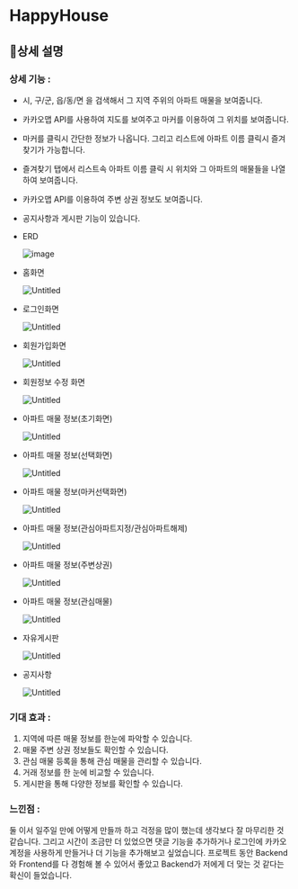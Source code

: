 # HappyHouse

## 📃상세 설명

### 상세 기능 :

- 시, 구/군, 읍/동/면 을 검색해서 그 지역 주위의 아파트 매물을 보여줍니다.
- 카카오맵 API를 사용하여 지도를 보여주고 마커를 이용하여 그 위치를 보여줍니다.
- 마커를 클릭시 간단한 정보가 나옵니다. 그리고 리스트에 아파트 이름 클릭시 즐겨찾기가 가능합니다.
- 즐겨찾기 탭에서 리스트속 아파트 이름 클릭 시 위치와 그 아파트의 매물들을 나열하여 보여줍니다.
- 카카오맵 API를 이용하여 주변 상권 정보도 보여줍니다.
- 공지사항과 게시판 기능이 있습니다.

- ERD
    
    ![image](https://user-images.githubusercontent.com/100895439/174439025-a543e9f3-d5e9-4a16-b86a-cba598b09ce8.png)
    

- 홈화면
    
    ![Untitled](https://s3-us-west-2.amazonaws.com/secure.notion-static.com/7cf1a1dc-9da0-4caf-8c50-bece8f17ce06/Untitled.png)
    

- 로그인화면
    
    ![Untitled](https://s3-us-west-2.amazonaws.com/secure.notion-static.com/682c970d-9bc3-4d0e-b6b5-1c452339ae9e/Untitled.png)
    

- 회원가입화면
    
    ![Untitled](https://s3-us-west-2.amazonaws.com/secure.notion-static.com/a9f468cc-4398-4456-8887-6d4ed7eba3ba/Untitled.png)
    

- 회원정보 수정 화면
    
    ![Untitled](https://s3-us-west-2.amazonaws.com/secure.notion-static.com/8f4a1ecd-c645-479b-9649-64aa81b006f4/Untitled.png)
    

- 아파트 매물 정보(초기화면)
    
    ![Untitled](https://s3-us-west-2.amazonaws.com/secure.notion-static.com/f7482c82-17f2-47ce-aaf0-c37831aca5c5/Untitled.png)
    

- 아파트 매물 정보(선택화면)
    
    ![Untitled](https://s3-us-west-2.amazonaws.com/secure.notion-static.com/36036aa9-da9b-4c95-9676-6c352609b57e/Untitled.png)
    

- 아파트 매물 정보(마커선택화면)
    
    ![Untitled](https://s3-us-west-2.amazonaws.com/secure.notion-static.com/5daec066-3afc-4f98-831c-026450cba259/Untitled.png)
    

- 아파트 매물 정보(관심아파트지정/관심아파트해제)
    
    ![Untitled](https://s3-us-west-2.amazonaws.com/secure.notion-static.com/e0184357-dde1-4464-947e-29b8dd67c00d/Untitled.png)
    

- 아파트 매물 정보(주변상권)
    
    ![Untitled](https://s3-us-west-2.amazonaws.com/secure.notion-static.com/c74d5b0b-163e-4fee-a0b5-d13e8daa52d1/Untitled.png)
    

- 아파트 매물 정보(관심매물)
    
    ![Untitled](https://s3-us-west-2.amazonaws.com/secure.notion-static.com/00b27079-eb52-400f-8d59-21a4f85bf3a9/Untitled.png)
    

- 자유게시판
    
    ![Untitled](https://s3-us-west-2.amazonaws.com/secure.notion-static.com/82210802-434e-4f0a-966a-d70a97bba028/Untitled.png)
    

- 공지사항
    
    ![Untitled](https://s3-us-west-2.amazonaws.com/secure.notion-static.com/7b4aea40-c5a9-4382-82cf-07b579c06837/Untitled.png)
    

### 기대 효과 :

1. 지역에 따른 매물 정보를 한눈에 파악할 수 있습니다.
2. 매물 주변 상권 정보들도 확인할 수 있습니다.
3. 관심 매물 등록을 통해 관심 매물을 관리할 수 있습니다.
4. 거래 정보를 한 눈에 비교할 수 있습니다.
5. 게시판을 통해 다양한 정보를 확인할 수 있습니다.

### 느낀점 :

 둘 이서 일주일 만에 어떻게 만들까 하고 걱정을 많이 했는데 생각보다 잘 마무리한 것 같습니다. 그리고 시간이 조금만 더 있었으면 댓글 기능을 추가하거나 로그인에 카카오 계정을 사용하게 만들거나 더 기능을 추가해보고 싶었습니다. 프로젝트 동안 Backend와 Frontend를 다 경험해 볼 수 있어서 좋았고 Backend가 저에게 더 맞는 것 같다는 확신이 들었습니다.
